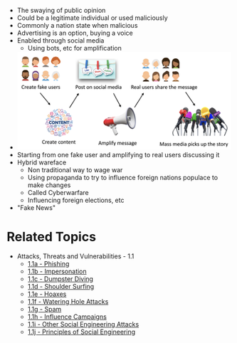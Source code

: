 - The swaying of public opinion
- Could be a legitimate individual or used maliciously
- Commonly a nation state when malicious
- Advertising is an option, buying a voice
- Enabled through social media
	- Using bots, etc for amplification
- ![](../../assets/Pasted%20image%2020240208174012.png)
- Starting from one fake user and amplifying to real users discussing it
- Hybrid wareface
	- Non traditional way to wage war
	- Using propaganda to try to influence foreign nations populace to make changes
	- Called Cyberwarfare
	- Influencing foreign elections, etc
- "Fake News"

# Related Topics
- Attacks, Threats and Vulnerabilities - 1.1
	-  [1.1a - Phishing](1.1a%20-%20Phishing.md) 
	-  [1.1b - Impersonation](1.1b%20-%20Impersonation.md) 
	-  [1.1c - Dumpster Diving](1.1c%20-%20Dumpster%20Diving.md)
	-  [1.1d - Shoulder Surfing](1.1d%20-%20Shoulder%20Surfing.md)
	- [1.1e - Hoaxes](1.1e%20-%20Hoaxes.md)
	- [1.1f - Watering Hole Attacks](1.1f%20-%20Watering%20Hole%20Attacks.md)
	- [1.1g - Spam](1.1g%20-%20Spam.md)
	- [1.1h - Influence Campaigns](1.1h%20-%20Influence%20Campaigns.md)
	- [1.1i - Other Social Engineering Attacks](1.1i%20-%20Other%20Social%20Engineering%20Attacks.md)
	- [1.1j - Principles of Social Engineering](1.1j%20-%20Principles%20of%20Social%20Engineering.md)